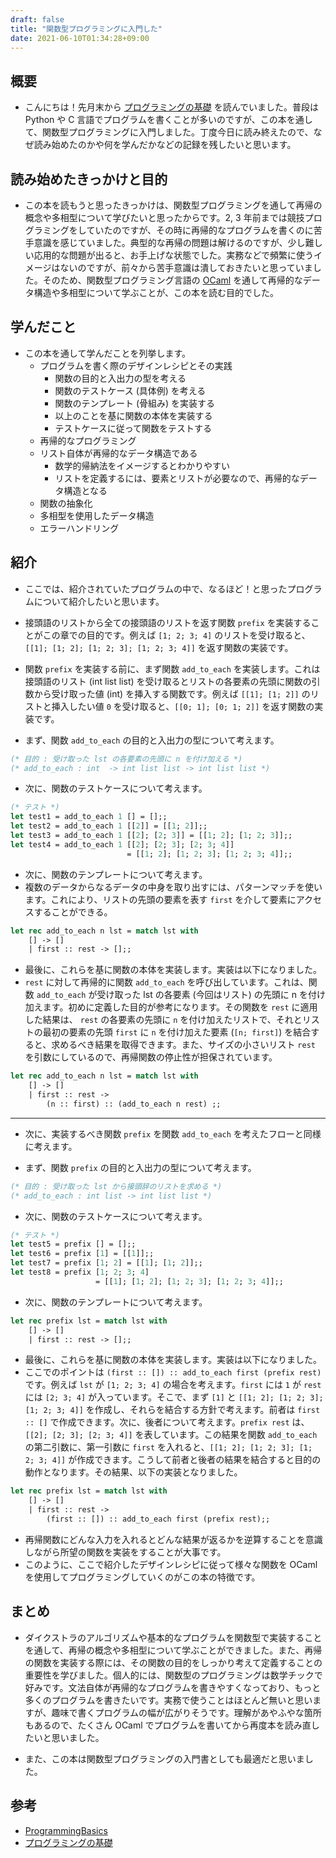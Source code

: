 ```yaml
---
draft: false
title: "関数型プログラミングに入門した"
date: 2021-06-10T01:34:28+09:00
---
```


## 概要

- こんにちは！先月末から [プログラミングの基礎](https://www.amazon.co.jp/%E3%83%97%E3%83%AD%E3%82%B0%E3%83%A9%E3%83%9F%E3%83%B3%E3%82%B0%E3%81%AE%E5%9F%BA%E7%A4%8E-Computer-Science-Library-%E6%B5%85%E4%BA%95/dp/4781911609/ref=sr_1_6?__mk_ja_JP=%E3%82%AB%E3%82%BF%E3%82%AB%E3%83%8A&dchild=1&keywords=%E3%83%97%E3%83%AD%E3%82%B0%E3%83%A9%E3%83%9F%E3%83%B3%E3%82%B0%E3%81%AE%E5%9F%BA%E7%A4%8E&linkCode=qs&qid=1623256116&sourceid=Mozilla-search&sr=8-6) を読んでいました。普段は Python や C 言語でプログラムを書くことが多いのですが、この本を通して、関数型プログラミングに入門しました。丁度今日に読み終えたので、なぜ読み始めたのかや何を学んだかなどの記録を残したいと思います。

## 読み始めたきっかけと目的

<!-- 結論ファーストを心がける -->

- この本を読もうと思ったきっかけは、関数型プログラミングを通して再帰の概念や多相型について学びたいと思ったからです。2, 3 年前までは競技プログラミングをしていたのですが、その時に再帰的なプログラムを書くのに苦手意識を感じていました。典型的な再帰の問題は解けるのですが、少し難しい応用的な問題が出ると、お手上げな状態でした。実務などで頻繁に使うイメージはないのですが、前々から苦手意識は潰しておきたいと思っていました。そのため、関数型プログラミング言語の [OCaml](https://ocaml.org/) を通して再帰的なデータ構造や多相型について学ぶことが、この本を読む目的でした。

## 学んだこと

- この本を通して学んだことを列挙します。
  - プログラムを書く際のデザインレシピとその実践
    - 関数の目的と入出力の型を考える
    - 関数のテストケース (具体例) を考える
    - 関数のテンプレート (骨組み) を実装する
    - 以上のことを基に関数の本体を実装する
    - テストケースに従って関数をテストする
  - 再帰的なプログラミング
  - リスト自体が再帰的なデータ構造である
    - 数学的帰納法をイメージするとわかりやすい
    - リストを定義するには、要素とリストが必要なので、再帰的なデータ構造となる
  - 関数の抽象化
  - 多相型を使用したデータ構造
  - エラーハンドリング

## 紹介

- ここでは、紹介されていたプログラムの中で、なるほど！と思ったプログラムについて紹介したいと思います。
- 接頭語のリストから全ての接頭語のリストを返す関数 `prefix` を実装することがこの章での目的です。例えば `[1; 2; 3; 4]` のリストを受け取ると、`[[1]; [1; 2]; [1; 2; 3]; [1; 2; 3; 4]]` を返す関数の実装です。

- 関数 `prefix` を実装する前に、まず関数 `add_to_each` を実装します。これは接頭語のリスト (int list list) を受け取るとリストの各要素の先頭に関数の引数から受け取った値 (int) を挿入する関数です。例えば `[[1]; [1; 2]]` のリストと挿入したい値 `0` を受け取ると、`[[0; 1]; [0; 1; 2]]` を返す関数の実装です。

- まず、関数 `add_to_each` の目的と入出力の型について考えます。

```ocaml
(* 目的 : 受け取った lst の各要素の先頭に n を付け加える *)
(* add_to_each : int  -> int list list -> int list list *)
```

- 次に、関数のテストケースについて考えます。

```ocaml
(* テスト *) 
let test1 = add_to_each 1 [] = [];;
let test2 = add_to_each 1 [[2]] = [[1; 2]];;
let test3 = add_to_each 1 [[2]; [2; 3]] = [[1; 2]; [1; 2; 3]];;
let test4 = add_to_each 1 [[2]; [2; 3]; [2; 3; 4]]
                          = [[1; 2]; [1; 2; 3]; [1; 2; 3; 4]];;
```

- 次に、関数のテンプレートについて考えます。
- 複数のデータからなるデータの中身を取り出すには、パターンマッチを使います。これにより、リストの先頭の要素を表す `first` を介して要素にアクセスすることができる。

```ocaml
let rec add_to_each n lst = match lst with
    [] -> []
    | first :: rest -> [];;
```

- 最後に、これらを基に関数の本体を実装します。実装は以下になりました。
- `rest` に対して再帰的に関数 `add_to_each` を呼び出しています。これは、関数 `add_to_each` が受け取った lst の各要素 (今回はリスト) の先頭に n を付け加えます。初めに定義した目的が参考になります。その関数を `rest` に適用した結果は、 `rest` の各要素の先頭に `n` を付け加えたリストで、それとリストの最初の要素の先頭 `first` に `n` を付け加えた要素 (`[n; first]`) を結合すると、求めるべき結果を取得できます。また、サイズの小さいリスト `rest` を引数にしているので、再帰関数の停止性が担保されています。

```ocaml
let rec add_to_each n lst = match lst with
    [] -> []
    | first :: rest ->
        (n :: first) :: (add_to_each n rest) ;;
```

---

- 次に、実装するべき関数 `prefix` を関数 `add_to_each` を考えたフローと同様に考えます。

- まず、関数 `prefix` の目的と入出力の型について考えます。

```ocaml
(* 目的 : 受け取った lst から接頭辞のリストを求める *)
(* add_to_each : int list -> int list list *)
```

- 次に、関数のテストケースについて考えます。

```ocaml
(* テスト *) 
let test5 = prefix [] = [];;
let test6 = prefix [1] = [[1]];;
let test7 = prefix [1; 2] = [[1]; [1; 2]];;
let test8 = prefix [1; 2; 3; 4] 
                   = [[1]; [1; 2]; [1; 2; 3]; [1; 2; 3; 4]];;
```

- 次に、関数のテンプレートについて考えます。

```ocaml
let rec prefix lst = match lst with
    [] -> []
    | first :: rest -> [];;
```

- 最後に、これらを基に関数の本体を実装します。実装は以下になりました。
- ここでのポイントは `(first :: []) :: add_to_each first (prefix rest)` です。例えば `lst` が `[1; 2; 3; 4]` の場合を考えます。`first` には `1` が `rest` には `[2; 3; 4]` が入っています。そこで、まず `[1]` と `[[1; 2]; [1; 2; 3]; [1; 2; 3; 4]]` を作成し、それらを結合する方針で考えます。前者は `first :: []` で作成できます。次に、後者について考えます。`prefix rest` は、`[[2]; [2; 3]; [2; 3; 4]]` を表しています。この結果を関数 `add_to_each` の第二引数に、第一引数に `first` を入れると、`[[1; 2]; [1; 2; 3]; [1; 2; 3; 4]]` が作成できます。こうして前者と後者の結果を結合すると目的の動作となります。その結果、以下の実装となりました。

```ocaml
let rec prefix lst = match lst with
    [] -> []
    | first :: rest ->
        (first :: []) :: add_to_each first (prefix rest);;
```

- 再帰関数にどんな入力を入れるとどんな結果が返るかを逆算することを意識しながら所望の関数を実装をすることが大事です。
- このように、ここで紹介したデザインレシピに従って様々な関数を OCaml を使用してプログラミングしていくのがこの本の特徴です。

## まとめ

- ダイクストラのアルゴリズムや基本的なプログラムを関数型で実装することを通して、再帰の概念や多相型について学ぶことができました。また、再帰の関数を実装する際には、その関数の目的をしっかり考えて定義することの重要性を学びました。個人的には、関数型のプログラミングは数学チックで好みです。文法自体が再帰的なプログラムを書きやすくなっており、もっと多くのプログラムを書きたいです。実務で使うことはほとんど無いと思いますが、趣味で書くプログラムの幅が広がりそうです。理解があやふやな箇所もあるので、たくさん OCaml でプログラムを書いてから再度本を読み直したいと思いました。

- また、この本は関数型プログラミングの入門書としても最適だと思いました。

## 参考

- [ProgrammingBasics](https://github.com/dilmnqvovpnmlib/ProgrammingBasics)
- [プログラミングの基礎](http://pllab.is.ocha.ac.jp/~asai/book/Top.html)

